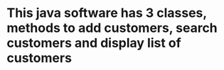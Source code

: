 # This java software has 3 classes, methods to add customers, search customers and display list  of customers
